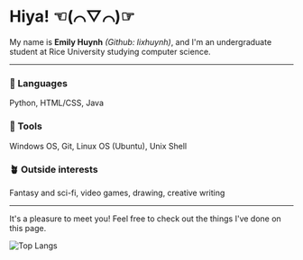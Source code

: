 # Hiya! ☜(⌒▽⌒)☞

My name is **Emily Huynh** *(Github: lixhuynh)*, and I'm an undergraduate student at Rice University studying computer science.

-----

### 💬 Languages
Python, HTML/CSS, Java

### 🔧 Tools 
Windows OS, Git, Linux OS (Ubuntu), Unix Shell

### 🪴 Outside interests
Fantasy and sci-fi, video games, drawing, creative writing

-----

It's a pleasure to meet you! Feel free to check out the things I've done on this page.

![Top Langs](https://github-readme-stats-384c12ofc-lixhuynh.vercel.app/api/top-langs/?username=lixhuynh&layout=compact)
